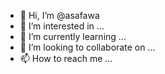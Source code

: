 - 👋 Hi, I’m @asafawa
- 👀 I’m interested in ...
- 🌱 I’m currently learning ...
- 💞️ I’m looking to collaborate on ...
- 📫 How to reach me ...

<!---
asafawa/asafawa is a ✨ special ✨ repository because its `README.md` (this file) appears on your GitHub profile.
You can click the Preview link to take a look at your changes.
--->
